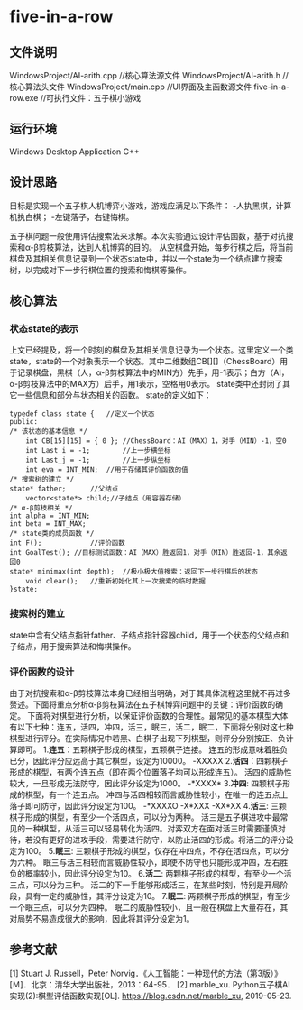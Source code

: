 # five-in-a-row

## 文件说明
WindowsProject/AI-arith.cpp //核心算法源文件
WindowsProject/AI-arith.h   //核心算法头文件
WindowsProject/main.cpp     //UI界面及主函数源文件
five-in-a-row.exe           //可执行文件：五子棋小游戏

## 运行环境
Windows Desktop Application
C++

## 设计思路
目标是实现一个五子棋人机博弈小游戏，游戏应满足以下条件：
-人执黑棋，计算机执白棋；
-左键落子，右键悔棋。

五子棋问题一般使用评估搜索法来求解。本次实验通过设计评估函数，基于对抗搜索和α-β剪枝算法，达到人机博弈的目的。
从空棋盘开始，每步行棋之后，将当前棋盘及其相关信息记录到一个状态state中，并以一个state为一个结点建立搜索树，以完成对下一步行棋位置的搜索和悔棋等操作。

## 核心算法
### 状态state的表示
上文已经提及，将一个时刻的棋盘及其相关信息记录为一个状态。这里定义一个类state，state的一个对象表示一个状态。其中二维数组CB[][]（ChessBoard）用于记录棋盘，黑棋（人，α-β剪枝算法中的MIN方）先手，用-1表示；白方（AI，α-β剪枝算法中的MAX方）后手，用1表示，空格用0表示。
state类中还封闭了其它一些信息和部分与状态相关的函数。
state的定义如下：
```
typedef class state {	//定义一个状态
public:
/* 该状态的基本信息 */
	int CB[15][15] = { 0 };	//ChessBoard：AI（MAX）1，对手（MIN）-1，空0
	int Last_i = -1;		//上一步横坐标
	int Last_j = -1;		//上一步纵坐标
	int eva = INT_MIN;	//用于存储其评价函数的值
/* 搜索树的建立 */
state* father;		//父结点
	vector<state*> child;//子结点（用容器存储）
/* α-β剪枝相关 */
int alpha = INT_MIN;
int beta = INT_MAX;
/* state类的成员函数 */
int F();			//评价函数
int GoalTest();	//目标测试函数：AI（MAX）胜返回1，对手（MIN）胜返回-1，其余返回0
state* minimax(int depth);	//极小极大值搜索：返回下一步行棋后的状态
	void clear();	//重新初始化其上一次搜索的临时数据
}state;
```

### 搜索树的建立
state中含有父结点指针father、子结点指针容器child，用于一个状态的父结点和子结点，用于搜索算法和悔棋操作。

### 评价函数的设计
由于对抗搜索和α-β剪枝算法本身已经相当明确，对于其具体流程这里就不再过多赘述。下面将重点分析α-β剪枝算法在五子棋博弈问题中的关键：评价函数的确定。
下面将对棋型进行分析，以保证评价函数的合理性。最常见的基本棋型大体有以下七种：连五，活四，冲四，活三，眠三，活二，眠二，下面将分别对这七种棋型进行评分。在实际情况中若黑、白棋子出现下列棋型，则评分分别按正、负计算即可。
1.**连五**：五颗棋子形成的棋型，五颗棋子连接。
连五的形成意味着胜负已分，因此评分应远高于其它棋型，设定为10000。
  -XXXXX
2.**活四**：四颗棋子形成的棋型，有两个连五点（即在两个位置落子均可以形成连五）。
活四的威胁性较大，一旦形成无法防守，因此评分设定为1000。
  -\*XXXX\*
3.**冲四**: 四颗棋子形成的棋型，有一个连五点。
冲四与活四相较而言威胁性较小，在唯一的连五点上落子即可防守，因此评分设定为100。
  -\*XXXXO
  -X\*XXX
  -XX\*XX
4.**活三**: 三颗棋子形成的棋型，有至少一个活四点，可以分为两种。
活三是五子棋进攻中最常见的一种棋型，从活三可以轻易转化为活四。对弈双方在面对活三时需要谨慎对待，若没有更好的进攻手段，需要进行防守，以防止活四的形成。将活三的评分设定为100。
5.**眠三**: 三颗棋子形成的棋型，仅存在冲四点，不存在活四点，可以分为六种。
眠三与活三相较而言威胁性较小，即使不防守也只能形成冲四，左右胜负的概率较小，因此评分设定为10。
6.**活二**: 两颗棋子形成的棋型，有至少一个活三点，可以分为三种。
活二的下一手能够形成活三，在某些时刻，特别是开局阶段，具有一定的威胁性，其评分设定为10。
7.**眠二**: 两颗棋子形成的棋型，有至少一个眠三点，可以分为四种。
眠二的威胁性较小，且一般在棋盘上大量存在，其对局势不易造成很大的影响，因此将其评分设定为1。




## 参考文献
[1] Stuart J. Russell，Peter Norvig．《人工智能：一种现代的方法（第3版）》[Ｍ]．北京：清华大学出版社，2013：64-95．
[2] marble_xu. Python五子棋AI实现(2):棋型评估函数实现[OL]. https://blog.csdn.net/marble_xu, 2019-05-23.
